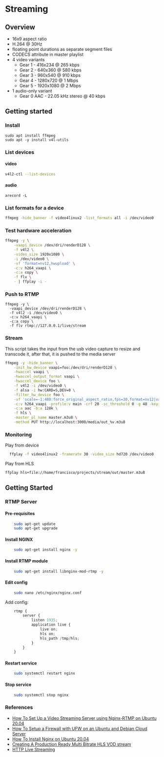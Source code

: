 # Streaming

## Overview

- 16x9 aspect ratio
- H.264 @ 30Hz
- floating point durations as separate segment files
- CODECS attribute in master playlist
- 4 video variants
  - Gear 1 - 416x234 @ 265 kbps
  - Gear 2 - 640x360 @ 580 kbps
  - Gear 3 - 960x540 @ 910 kbps
  - Gear 4 - 1280x720 @ 1 Mbps
  - Gear 5 - 1920x1080 @ 2 Mbps
- 1 audio-only variant
  - Gear 0 AAC - 22.05 kHz stereo @ 40 kbps

## Getting started

### Install

```
sudo apt install ffmpeg
sudo apt -y install v4l-utils
```

### List devices

#### video

```sh
v4l2-ctl --list-devices
```

#### audio

```
arecord -L
```

### List formats for a device

```sh
ffmpeg -hide_banner -f video4linux2 -list_formats all -i /dev/video0
```

### Test hardware acceleration

```sh
ffmpeg -y \
    -vaapi_device /dev/dri/renderD128 \
    -f v4l2 \
    -video_size 1920x1080 \
    -i /dev/video0 \
    -vf 'format=nv12,hwupload' \
    -c:v h264_vaapi \
    -c:a copy \
    -f flv \
    - | ffplay -i -
```

### Push to RTMP

```
ffmpeg -y \
  -vaapi_device /dev/dri/renderD128 \
  -f v4l2 -i /dev/video0 \
  -c:v h264_vaapi \
  -c:a copy \
  -f flv rtmp://127.0.0.1/live/stream

```

### Stream

This script takes the input from the usb video capture to resize and transcode it, after that, it is pushed to the media server

```sh
ffmpeg -y -hide_banner \
    -init_hw_device vaapi=foo:/dev/dri/renderD128 \
    -hwaccel vaapi \
    -hwaccel_output_format vaapi \
    -hwaccel_device foo \
    -f v4l2 -i /dev/video0 \
    -f alsa -i hw:CARD=S,DEV=0 \
    -filter_hw_device foo \
    -vf 'scale=-1:480:force_original_aspect_ratio,fps=30,format=nv12|vaapi,hwupload' \
    -c:v h264_vaapi -profile:v main -crf 20 -sc_threshold 0 -g 48 -keyint_min 48 \
    -c:a aac -b:a 128k \
    -f hls \
    -master_pl_name master.m3u8 \
    -method PUT http://localhost:3000/media/out_%v.m3u8
```

### Monitoring

Play from device

```sh
  ffplay -f video4linux2 -framerate 30 -video_size hd720 /dev/video0
```

Play from HLS

```sh
ffplay hls+file://home/francisco/projects/stream/out/master.m3u8

```

## Getting Started

### RTMP Server

#### Pre-requisites

```sh
    sudo apt-get update
    sudo apt-get upgrade
```

#### Install NGINX

```sh
    sudo apt-get install nginx -y
```

#### Install RTMP module

```sh
    sudo apt-get install libnginx-mod-rtmp -y
```

#### Edit config

```sh
    sudo nano /etc/nginx/nginx.conf
```

Add config:

```js
    rtmp {
        server {
            listen 1935;
            application live {
                live on;
                hls on;
                hls_path /tmp/hls;
            }
        }
    }
```

#### Restart service

```sh
    sudo systemctl restart nginx
```

#### Stop service

```sh
    sudo systemctl stop nginx
```


### References

- [How To Set Up a Video Streaming Server using Nginx-RTMP on Ubuntu 20.04](https://www.digitalocean.com/community/tutorials/how-to-set-up-a-video-streaming-server-using-nginx-rtmp-on-ubuntu-20-04)
- [How To Setup a Firewall with UFW on an Ubuntu and Debian Cloud Server](https://www.digitalocean.com/community/tutorials/how-to-setup-a-firewall-with-ufw-on-an-ubuntu-and-debian-cloud-server)
- [How To Install Nginx on Ubuntu 20.04](https://www.digitalocean.com/community/tutorials/how-to-install-nginx-on-ubuntu-20-04)
- [Creating A Production Ready Multi Bitrate HLS VOD stream](https://docs.peer5.com/guides/production-ready-hls-vod/)
- [HTTP Live Streaming](https://developer.apple.com/documentation/http_live_streaming)